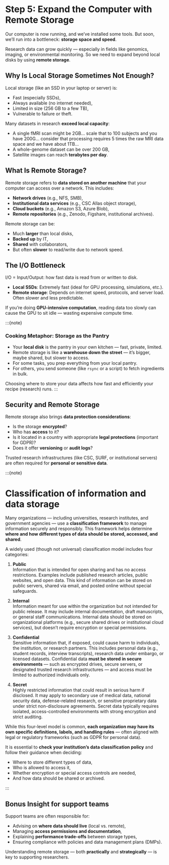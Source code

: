 # **Step 5: Expand the Computer with Remote Storage**

Our computer is now running, and we’ve installed some tools. But soon, we’ll run into a bottleneck: **storage space and speed**.

Research data can grow quickly — especially in fields like genomics, imaging, or environmental monitoring. So we need to expand beyond local disks by using **remote storage**.

## **Why Is Local Storage Sometimes Not Enough?**

Local storage (like an SSD in your laptop or server) is:
- Fast (especially SSDs),
- Always available (no internet needed),
- Limited in size (256 GB to a few TB),
- Vulnerable to failure or theft.

Many datasets in research **exceed local capacity**:
- A single fMRI scan might be 2GB... scale that to 100 subjects and you have 200G... consider that processing requires 5 times the raw MRI data space and we have about 1TB...
- A whole-genome dataset can be over 200 GB,
- Satellite images can reach **terabytes per day**.

## **What Is Remote Storage?**

Remote storage refers to **data stored on another machine** that your computer can access over a network. This includes:
- **Network drives** (e.g., NFS, SMB),
- **Institutional data services** (e.g., CSC Allas object storage),
- **Cloud buckets** (e.g., Amazon S3, Azure Blob),
- **Remote repositories** (e.g., Zenodo, Figshare, institutional archives).

Remote storage can be:
- Much **larger** than local disks,
- **Backed up** by IT,
- **Shared** with collaborators,
- But often **slower** to read/write due to network speed.

## **The I/O Bottleneck**

I/O = Input/Output: how fast data is read from or written to disk.

- **Local SSDs**: Extremely fast (ideal for GPU processing, simulations, etc.).
- **Remote storage**: Depends on internet speed, protocols, and server load. Often slower and less predictable.

If you’re doing **GPU-intensive computation**, reading data too slowly can cause the GPU to sit idle — wasting expensive compute time.

:::{note}
### **Cooking Metaphor: Storage as the Pantry**

- Your **local disk** is the pantry in your own kitchen — fast, private, limited.
- Remote storage is like a **warehouse down the street** — it’s bigger, maybe shared, but slower to access.
- For some tasks, you prep everything from your local pantry.
- For others, you send someone (like `rsync` or a script) to fetch ingredients in bulk.

Choosing where to store your data affects how fast and efficiently your recipe (research) runs.
:::

## **Security and Remote Storage**

Remote storage also brings **data protection considerations**:
- Is the storage **encrypted**?
- Who has **access** to it?
- Is it located in a country with appropriate **legal protections** (important for GDPR)?
- Does it offer **versioning** or **audit logs**?

Trusted research infrastructures (like CSC, SURF, or institutional servers) are often required for **personal or sensitive data**.

:::{note}
# Classification of information and data storage

Many organizations — including universities, research institutes, and government agencies — use a **classification framework** to manage information securely and responsibly. This framework helps determine **where and how different types of data should be stored, accessed, and shared**.

A widely used (though not universal) classification model includes four categories:

1. **Public**  
   Information that is intended for open sharing and has no access restrictions. Examples include published research articles, public websites, and open data. This kind of information can be stored on public servers, shared via email, and posted online without special safeguards.

2. **Internal**  
   Information meant for use within the organization but not intended for public release. It may include internal documentation, draft manuscripts, or general staff communications. Internal data should be stored on organizational platforms (e.g., secure shared drives or institutional cloud services), but doesn’t require encryption or special permissions.

3. **Confidential**  
   Sensitive information that, if exposed, could cause harm to individuals, the institution, or research partners. This includes personal data (e.g., student records, interview transcripts), research data under embargo, or licensed datasets. Confidential data **must be stored in secure environments** — such as encrypted drives, secure servers, or designated trusted research infrastructures — and access must be limited to authorized individuals only.

4. **Secret**  
   Highly restricted information that could result in serious harm if disclosed. It may apply to secondary use of medical data, national security data, defense-related research, or sensitive proprietary data under strict non-disclosure agreements. Secret data typically requires isolated, access-controlled environments with strong encryption and strict auditing.

While this four-level model is common, **each organization may have its own specific definitions, labels, and handling rules** — often aligned with legal or regulatory frameworks (such as GDPR for personal data).

It is essential to **check your institution’s data classification policy** and follow their guidance when deciding:
- Where to store different types of data,
- Who is allowed to access it,
- Whether encryption or special access controls are needed,
- And how data should be shared or archived.

:::


## Bonus Insight for support teams

Support teams are often responsible for:
- Advising on **where data should live** (local vs. remote),
- Managing **access permissions and documentation**,
- Explaining **performance trade-offs** between storage types,
- Ensuring compliance with policies and data management plans (DMPs).

Understanding remote storage — both **practically** and **strategically** — is key to supporting researchers.
